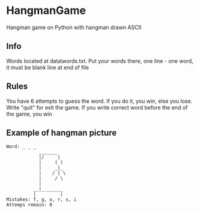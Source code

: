 # HangmanGame
Hangman game on Python with hangman drawn ASCII 
## Info
Words located at data\words.txt. Put your words there, one line - one word, it must be blank line at end of file
## Rules
You have 6 attempts to guess the word. If you do it, you  win, else you lose. Write "quit" for exit the game. If you write correct word before the end of the game, you win
## Example of hangman picture
```
Word: _ _ _
            _______
            |/     |
            |     ( )
            |     _|_
            |    / | \
            |     / \
            |
          __|________
          |         |
Mistakes: f, g, o, r, s, i
Attemps remain: 0
```